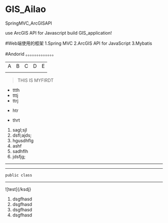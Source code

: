 # GIS_Ailao

SpringMVC_ArcGISAPI

use ArcGIS API for Javascript build GIS_application!

#Web端使用的框架 
1.Spring MVC
2.ArcGIS API for JavaScript
3.Mybatis

#Andorid
。。。。。。。。。。。。。
<table>
  <tr>
    <td>A</td>
    <td>B</td>
    <td>C</td>
    <td>D</td>
    <td>E</td>
  </tr>
    <tr>
    <td></td>
    <td></td>
    <td></td>
    <td></td>
    <td></td>
  </tr>
</table>



>THIS IS MYFIRDT

* ttth
* tttj
* ttrj
+ htr
- thrt

1. sagl;sjl
2. dsfl;ajds;
3. hgusdhflg
8. ashf
7. sadhflh
6. jdsfjg;
***
-------------------
`public class`
* * *
![test]{/ksdj}
<ol>
  <li>dsgfhasd</li>
  <li>dsgfhasd</li><li>dsgfhasd</li>
  <li>dsgfhasd</li>
</ol>
